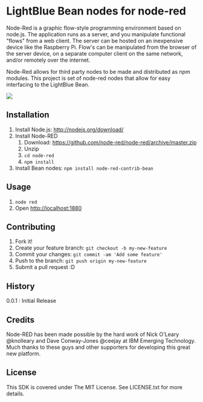 # LightBlue Bean nodes for node-red

Node-Red is a graphic flow-style programming environment based on node.js. The application runs as a server, and you manipulate functional "flows" from a web client. The server can be hosted on an inexpensive device like the Raspberry Pi. Flow's can be manipulated from the browser of the server device, on a separate computer client on the same network, and/or remotely over the internet.

Node-Red allows for third party nodes to be made and distributed as npm modules. This project is set of node-red nodes that allow for easy interfacing to the LightBlue Bean.

![](https://punchthrough.com/images/products/bean/node-red/Screen%20Shot%202015-01-25%20at%203.12.22%20PM.png)

## Installation

1. Install Node.js: http://nodejs.org/download/
1. Install Node-RED
    1. Download: https://github.com/node-red/node-red/archive/master.zip
    1. Unzip
    1. `cd node-red`
    1. `npm install`
1. Install Bean nodes: `npm install node-red-contrib-bean`

## Usage

1. `node red`
1. Open [http://localhost:1880](http://localhost:1880)

## Contributing

1. Fork it!
2. Create your feature branch: `git checkout -b my-new-feature`
3. Commit your changes: `git commit -am 'Add some feature'`
4. Push to the branch: `git push origin my-new-feature`
5. Submit a pull request :D

## History

0.0.1 : Initial Release

## Credits

Node-RED has been made possible by the hard work of Nick O'Leary @knolleary and Dave Conway-Jones @ceejay at IBM Emerging Technology. Much thanks to these guys and other supporters for developing this great new platform. 

## License

This SDK is covered under The MIT License. See LICENSE.txt for more details.
